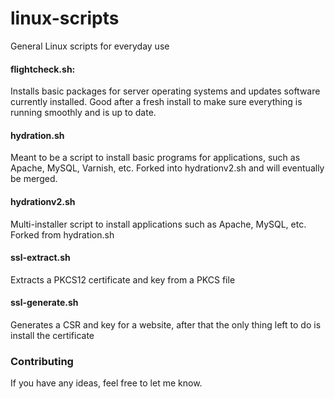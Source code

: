 # linux-scripts
General Linux scripts for everyday use

#### flightcheck.sh:

Installs basic packages for server operating systems and updates software currently installed. Good after a fresh install to make sure everything is running smoothly and is up to date.

#### hydration.sh

Meant to be a script to install basic programs for applications, such as Apache, MySQL, Varnish, etc. Forked into hydrationv2.sh and will eventually be merged.

#### hydrationv2.sh

Multi-installer script to install applications such as Apache, MySQL, etc. Forked from hydration.sh

#### ssl-extract.sh

Extracts a PKCS12 certificate and key from a PKCS file

#### ssl-generate.sh

Generates a CSR and key for a website, after that the only thing left to do is install the certificate

### Contributing

If you have any ideas, feel free to let me know.
